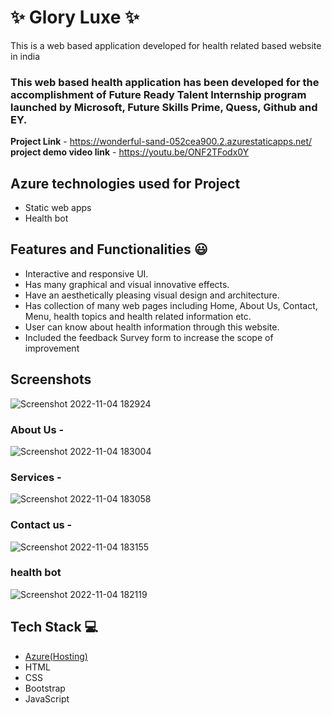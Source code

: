 
# ✨  Glory Luxe ✨

This is a web based application developed for health related based website in india

### This web based health application has been developed for the accomplishment of Future Ready Talent Internship program launched by Microsoft, Future Skills Prime, Quess, Github and EY.


**Project Link** - https://wonderful-sand-052cea900.2.azurestaticapps.net/
**project demo video link** - https://youtu.be/ONF2TFodx0Y

## Azure technologies used for Project

- Static web apps
- Health bot

## Features and Functionalities 😃

- Interactive and responsive UI.
- Has many graphical and visual innovative effects.
- Have an aesthetically pleasing visual design and architecture.
- Has collection of many web pages including Home, About Us, Contact, Menu, health topics and health related information etc.
- User can know about health information through this website.
- Included the feedback Survey form to increase the scope of improvement 

## Screenshots

![Screenshot 2022-11-04 182924](https://user-images.githubusercontent.com/116783215/199978305-c83e5671-1656-437e-91a8-b030278a7fe8.png)



   

### About Us -

![Screenshot 2022-11-04 183004](https://user-images.githubusercontent.com/116783215/199978451-249d342c-aded-43d9-ad88-defbe17fa333.png)

### Services -
![Screenshot 2022-11-04 183058](https://user-images.githubusercontent.com/116783215/199978652-153b68b4-d90b-4f2b-b6bb-7edd3eb798bd.png)


### Contact us -
![Screenshot 2022-11-04 183155](https://user-images.githubusercontent.com/116783215/199978830-e41fbaa9-9c16-465f-a202-33c2ac4932d9.png)


### health bot



![Screenshot 2022-11-04 182119](https://user-images.githubusercontent.com/116783215/199978144-67d6cf3e-397d-477c-aa8a-dd6d26a4dddd.png)



## Tech Stack 💻

- [Azure(Hosting)](https://azure.microsoft.com/en-in/features/azure-portal/)
- HTML
- CSS
- Bootstrap
- JavaScript
